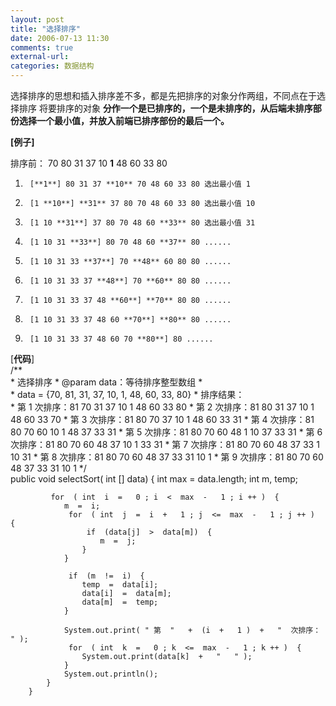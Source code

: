 ```yaml
---
layout: post
title: "选择排序"
date: 2006-07-13 11:30
comments: true
external-url: 
categories: 数据结构
---
```

选择排序的思想和插入排序差不多，都是先把排序的对象分作两组，不同点在于选择排序 将要排序的对象 **分作一个是已排序的，一个是未排序的，从后端未排序部份选择一个最小值，并放入前端已排序部份的最后一个。**
<!-- more -->

**[例子]**

排序前： 70 80 31 37 10 **1** 48 60 33 80  
1.      [**1**] 80 31 37 **10** 70 48 60 33 80 选出最小值 1  
2.      [1 **10**] **31** 37 80 70 48 60 33 80 选出最小值 10  
3.      [1 10 **31**] 37 80 70 48 60 **33** 80 选出最小值 31  
4.      [1 10 31 **33**] 80 70 48 60 **37** 80 ......  
5.      [1 10 31 33 **37**] 70 **48** 60 80 80 ......  
6.      [1 10 31 33 37 **48**] 70 **60** 80 80 ......  
7.      [1 10 31 33 37 48 **60**] **70** 80 80 ......  
8.      [1 10 31 33 37 48 60 **70**] **80** 80 ......  
9.      [1 10 31 33 37 48 60 70 **80**] 80 ......  

[**代码**]  
	/**   
	  * 选择排序
	  *   @param   data：等待排序整型数组
	  *  
	  *  data = {70, 81, 31, 37, 10, 1, 48, 60, 33, 80}
	  *  排序结果：  
	  *        第 1 次排序：81 70 31 37 10 1 48 60 33 80 
	  *        第 2 次排序：81 80 31 37 10 1 48 60 33 70 
	  *        第 3 次排序：81 80 70 37 10 1 48 60 33 31 
	  *        第 4 次排序：81 80 70 60 10 1 48 37 33 31 
	  *        第 5 次排序：81 80 70 60 48 1 10 37 33 31 
	  *        第 6 次排序：81 80 70 60 48 37 10 1 33 31 
	  *        第 7 次排序：81 80 70 60 48 37 33 1 10 31 
	  *        第 8 次排序：81 80 70 60 48 37 33 31 10 1 
	  *        第 9 次排序：81 80 70 60 48 37 33 31 10 1 
	    */  
	public   void  selectSort( int [] data)  {
	         int  max  =  data.length;
	         int  m, temp;
	
	         for  ( int  i  =   0 ; i  <  max  -   1 ; i ++ )  {
	            m  =  i;
	             for  ( int  j  =  i  +   1 ; j  <=  max  -   1 ; j ++ )  {
	                 if  (data[j]  >  data[m])  {
	                    m  =  j;
	                }
	            }
	
	             if  (m  !=  i)  {
	                temp  =  data[i];
	                data[i]  =  data[m];
	                data[m]  =  temp;
	            }
	
	            System.out.print( " 第  "   +  (i  +   1 )  +   "  次排序： " );
	             for  ( int  k  =   0 ; k  <=  max  -   1 ; k ++ )  {
	                System.out.print(data[k]  +   "   " );
	            }
	            System.out.println();
	        }
	    }

